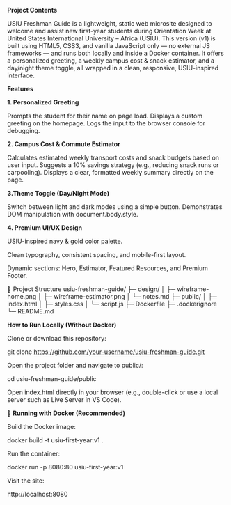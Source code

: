 **Project Contents**

USIU Freshman Guide is a lightweight, static web microsite designed to welcome and assist new first-year students during Orientation Week at United States International University – Africa (USIU).
This version (v1) is built using HTML5, CSS3, and vanilla JavaScript only — no external JS frameworks — and runs both locally and inside a Docker container. 
It offers a personalized greeting, a weekly campus cost & snack estimator, and a day/night theme toggle, all wrapped in a clean, responsive, USIU-inspired interface.

**Features**

**1. Personalized Greeting**

Prompts the student for their name on page load.
Displays a custom greeting on the homepage.
Logs the input to the browser console for debugging.

**2.  Campus Cost & Commute Estimator**

Calculates estimated weekly transport costs and snack budgets based on user input.
Suggests a 10% savings strategy (e.g., reducing snack runs or carpooling).
Displays a clear, formatted weekly summary directly on the page.


**3.Theme Toggle (Day/Night Mode)**

Switch between light and dark modes using a simple button.
Demonstrates DOM manipulation with document.body.style.


**4.  Premium UI/UX Design**

USIU-inspired navy & gold color palette.

Clean typography, consistent spacing, and mobile-first layout.

Dynamic sections: Hero, Estimator, Featured Resources, and Premium Footer.

📂 Project Structure
usiu-freshman-guide/
├─ design/
│  ├─ wireframe-home.png
│  ├─ wireframe-estimator.png
│  └─ notes.md
├─ public/
│  ├─ index.html
│  ├─ styles.css
│  └─ script.js
├─ Dockerfile
├─ .dockerignore
└─ README.md


**How to Run Locally (Without Docker)**

Clone or download this repository:

git clone https://github.com/your-username/usiu-freshman-guide.git 


Open the project folder and navigate to public/:

cd usiu-freshman-guide/public


Open index.html directly in your browser (e.g., double-click or use a local server such as Live Server in VS Code).

**🐳 Running with Docker (Recommended)**

Build the Docker image:

docker build -t usiu-first-year:v1 .


Run the container:

docker run -p 8080:80 usiu-first-year:v1


Visit the site:

http://localhost:8080

